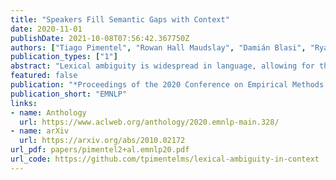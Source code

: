```yaml
---
title: "Speakers Fill Semantic Gaps with Context"
date: 2020-11-01
publishDate: 2021-10-08T07:56:42.367750Z
authors: ["Tiago Pimentel", "Rowan Hall Maudslay", "Damián Blasi", "Ryan Cotterell"]
publication_types: ["1"]
abstract: "Lexical ambiguity is widespread in language, allowing for the reuse of economical word forms and therefore making language more efficient. If ambiguous words cannot be disambiguated from context, however, this gain in efficiency might make language less clear---resulting in frequent miscommunication. For a language to be clear and efficiently encoded, we posit that the lexical ambiguity of a word type should correlate with how much information context provides about it, on average. To investigate whether this is the case, we operationalise the lexical ambiguity of a word as the entropy of meanings it can take, and provide two ways to estimate this---one which requires human annotation (using WordNet), and one which does not (using BERT), making it readily applicable to a large number of languages. We validate these measures by showing that, on six high-resource languages, there are significant Pearson correlations between our BERT-based estimate of ambiguity and the number of synonyms a word has in WordNet (e.g. ρ=0.40 in English). We then test our main hypothesis---that a word's lexical ambiguity should negatively correlate with its contextual uncertainty---and find significant correlations on all 18 typologically diverse languages we analyse. This suggests that, in the presence of ambiguity, speakers compensate by making contexts more informative."
featured: false
publication: "*Proceedings of the 2020 Conference on Empirical Methods in Natural Language Processing*"
publication_short: "EMNLP"
links:
- name: Anthology
  url: https://www.aclweb.org/anthology/2020.emnlp-main.328/
- name: arXiv
  url: https://arxiv.org/abs/2010.02172
url_pdf: papers/pimentel2+al.emnlp20.pdf
url_code: https://github.com/tpimentelms/lexical-ambiguity-in-context
---
```


